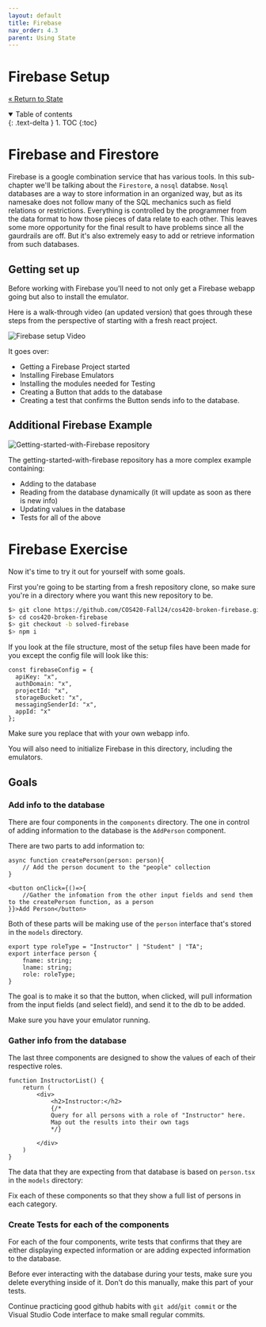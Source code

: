 ```yaml
---
layout: default
title: Firebase
nav_order: 4.3
parent: Using State
---
```


# Firebase Setup

[&laquo; Return to State](index.md)

<details open markdown="block">
  <summary>
    Table of contents
  </summary>
  {: .text-delta }
1. TOC
{:toc}
</details>

# Firebase and Firestore

Firebase is a google combination service that has various tools. In this sub-chapter we'll be talking about the `Firestore`, a `nosql` databse.
`Nosql` databases are a way to store information in an organized way, but as its namesake does not follow many of the SQL mechanics such as field relations or restrictions.
Everything is controlled by the programmer from the data format to how those pieces of data relate to each other. This leaves some more opportunity for the final result
to have problems since all the gaurdrails are off. But it's also extremely easy to add or retrieve information from such databases.

## Getting set up

Before working with Firebase you'll need to not only get a Firebase webapp going but also to install the emulator.

Here is a walk-through video (an updated version) that goes through these steps from the perspective of starting with a fresh react project.

![Firebase setup Video](https://video.maine.edu/media/Setting%20Up%20Firebase/1_0kgpvmqm)

It goes over:
* Getting a Firebase Project started
* Installing Firebase Emulators
* Installing the modules needed for Testing
* Creating a Button that adds to the database
* Creating a test that confirms the Button sends info to the database.

## Additional Firebase Example

![Getting-started-with-Firebase repository](https://github.com/TSchotter/Getting-started-with-Firebase)

The getting-started-with-firebase repository has a more complex example containing:
* Adding to the database
* Reading from the database dynamically (it will update as soon as there is new info)
* Updating values in the database
* Tests for all of the above

# Firebase Exercise

Now it's time to try it out for yourself with some goals.

First you're going to be starting from a fresh repository clone, so make sure you're in a directory where you want this new repository to be.

```sh
$> git clone https://github.com/COS420-Fall24/cos420-broken-firebase.git
$> cd cos420-broken-firebase
$> git checkout -b solved-firebase
$> npm i
```

If you look at the file structure, most of the setup files have been made for you except the config file will look like this:

```tsx
const firebaseConfig = {
  apiKey: "x",
  authDomain: "x",
  projectId: "x",
  storageBucket: "x",
  messagingSenderId: "x",
  appId: "x"
};
```

Make sure you replace that with your own webapp info.

You will also need to initialize Firebase in this directory, including the emulators.

## Goals

### Add info to the database

There are four components in the `components` directory. The one in control of adding information to the database is the `AddPerson` component.

There are two parts to add information to:

```tsx
async function createPerson(person: person){
    // Add the person document to the "people" collection
}
```

```tsx
<button onClick={()=>{
    //Gather the infomation from the other input fields and send them to the createPerson function, as a person
}}>Add Person</button>
```

Both of these parts will be making use of the `person` interface that's stored in the `models` directory.

```tsx
export type roleType = "Instructor" | "Student" | "TA";
export interface person {
    fname: string;
    lname: string;
    role: roleType;
}
```

The goal is to make it so that the button, when clicked, will pull information from the input fields (and select field), and send it to the db to be added.

Make sure you have your emulator running.

### Gather info from the database

The last three components are designed to show the values of each of their respective roles.

```tsx
function InstructorList() {
    return (
        <div>
            <h2>Instructor:</h2>
            {/* 
            Query for all persons with a role of "Instructor" here.
            Map out the results into their own tags
            */}

        </div>
    )
}
```

The data that they are expecting from that database is based on `person.tsx` in the `models` directory:

Fix each of these components so that they show a full list of persons in each category.

### Create Tests for each of the components

For each of the four components, write tests that confirms that they are either displaying expected information or are adding expected information to the database.

Before ever interacting with the database during your tests, make sure you delete everything inside of it. Don't do this manually, make this part of your tests.

Continue practicing good github habits with `git add`/`git commit` or the Visual Studio Code interface to make small regular commits.